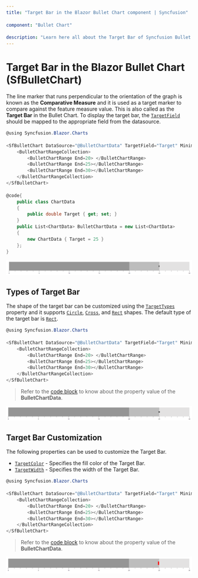 ```yaml
---
title: "Target Bar in the Blazor Bullet Chart component | Syncfusion"

component: "Bullet Chart"

description: "Learn here all about the Target Bar of Syncfusion Bullet Chart (SfBulletChart) component and more."
---
```


# Target Bar in the Blazor Bullet Chart (SfBulletChart)

The line marker that runs perpendicular to the orientation of the graph is known as the **Comparative Measure** and it is used as a target marker to compare against the feature measure value. This is also called as the **Target Bar** in the Bullet Chart. To display the target bar, the [`TargetField`](https://help.syncfusion.com/cr/blazor/Syncfusion.Blazor.Charts.SfBulletChart-1.html#Syncfusion_Blazor_Charts_SfBulletChart_1_TargetField) should be mapped to the appropriate field from the datasource.

```csharp
@using Syncfusion.Blazor.Charts

<SfBulletChart DataSource="@BulletChartData" TargetField="Target" Minimum="0" Maximum="30" Interval="5">
    <BulletChartRangeCollection>
        <BulletChartRange End=20> </BulletChartRange>
        <BulletChartRange End=25></BulletChartRange>
        <BulletChartRange End=30></BulletChartRange>
    </BulletChartRangeCollection>
</SfBulletChart>

@code{
    public class ChartData
    {
        public double Target { get; set; }
    }
    public List<ChartData> BulletChartData = new List<ChartData>
    {
        new ChartData { Target = 25 }
    };
}
```

![Target Bar in Bullet Chart](images/target-bar.png)

## Types of Target Bar

The shape of the target bar can be customized using the [`TargetTypes`](https://help.syncfusion.com/cr/blazor/Syncfusion.Blazor.Charts.SfBulletChart-1.html#Syncfusion_Blazor_Charts_SfBulletChart_1_TargetTypes) property and it supports [`Circle`](https://help.syncfusion.com/cr/blazor/Syncfusion.Blazor.Charts.TargetType.html#Syncfusion_Blazor_Charts_TargetType_Circle), [`Cross`](https://help.syncfusion.com/cr/blazor/Syncfusion.Blazor.Charts.TargetType.html#Syncfusion_Blazor_Charts_TargetType_Cross), and [`Rect`](https://help.syncfusion.com/cr/blazor/Syncfusion.Blazor.Charts.TargetType.html#Syncfusion_Blazor_Charts_TargetType_Rect) shapes. The default type of the target bar is [`Rect`](https://help.syncfusion.com/cr/blazor/Syncfusion.Blazor.Charts.TargetType.html#Syncfusion_Blazor_Charts_TargetType_Rect).

```csharp
@using Syncfusion.Blazor.Charts

<SfBulletChart DataSource="@BulletChartData" TargetField="Target" Minimum="0" Maximum="30" Interval="5" TargetTypes="new List<TargetType>() { TargetType.Cross }">
    <BulletChartRangeCollection>
        <BulletChartRange End=20> </BulletChartRange>
        <BulletChartRange End=25></BulletChartRange>
        <BulletChartRange End=30></BulletChartRange>
    </BulletChartRangeCollection>
</SfBulletChart>
```

> Refer to the [code block](#target-bar) to know about the property value of the **BulletChartData**.

![Target Bar with types](images/target-type.png)

## Target Bar Customization

The following properties can be used to customize the Target Bar.

* [`TargetColor`](https://help.syncfusion.com/cr/blazor/Syncfusion.Blazor.Charts.SfBulletChart-1.html#Syncfusion_Blazor_Charts_SfBulletChart_1_TargetColor) - Specifies the fill color of the Target Bar.
* [`TargetWidth`](https://help.syncfusion.com/cr/blazor/Syncfusion.Blazor.Charts.SfBulletChart-1.html#Syncfusion_Blazor_Charts_SfBulletChart_1_TargetWidth) - Specifies the width of the Target Bar.

```csharp
@using Syncfusion.Blazor.Charts

<SfBulletChart DataSource="@BulletChartData" TargetField="Target" Minimum="0" Maximum="30" Interval="5" TargetColor="red" TargetWidth="10">
    <BulletChartRangeCollection>
        <BulletChartRange End=20> </BulletChartRange>
        <BulletChartRange End=25></BulletChartRange>
        <BulletChartRange End=30></BulletChartRange>
    </BulletChartRangeCollection>
</SfBulletChart>
```

> Refer to the [code block](#target-bar) to know about the property value of the **BulletChartData**.

![Target Bar with customization](images/target-custom.png)
